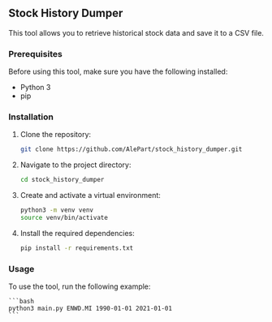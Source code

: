 ## Stock History Dumper

This tool allows you to retrieve historical stock data and save it to a CSV file.

### Prerequisites

Before using this tool, make sure you have the following installed:

- Python 3
- pip

### Installation

1. Clone the repository:

    ```bash
    git clone https://github.com/AlePart/stock_history_dumper.git
    ```

2. Navigate to the project directory:

    ```bash
    cd stock_history_dumper
    ```

3. Create and activate a virtual environment:

    ```bash
    python3 -m venv venv
    source venv/bin/activate
    ```

4. Install the required dependencies:

    ```bash
    pip install -r requirements.txt
    ```

### Usage

To use the tool, run the following example:
    
    ```bash
    python3 main.py ENWD.MI 1990-01-01 2021-01-01
    ```
    